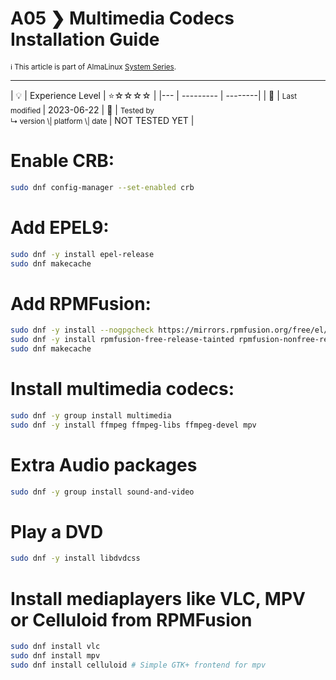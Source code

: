 # A05 ❯ Multimedia Codecs Installation Guide
<small>ℹ️ This article is part of AlmaLinux [System Series](/series/).</small>
<hr>
| 💡 | Experience Level  | ⭐☆☆☆☆ |
|--- | --------- | --------|
| 📆 | <small>Last modified </small>| 2023-06-22
| 🔧 | <small>Tested by <br> ↳ version \| platform \| date </small>| NOT TESTED YET |


# Enable CRB:
```Bash
sudo dnf config-manager --set-enabled crb
```
# Add EPEL9:

```Bash
sudo dnf -y install epel-release
sudo dnf makecache
```

# Add RPMFusion:
```Bash
sudo dnf -y install --nogpgcheck https://mirrors.rpmfusion.org/free/el/rpmfusion-free-release-$(rpm -E %rhel).noarch.rpm https://mirrors.rpmfusion.org/nonfree/el/rpmfusion-nonfree-release-$(rpm -E %rhel).noarch.rpm
sudo dnf -y install rpmfusion-free-release-tainted rpmfusion-nonfree-release-tainted
sudo dnf makecache
```

# Install multimedia codecs:

```bash
sudo dnf -y group install multimedia
sudo dnf -y install ffmpeg ffmpeg-libs ffmpeg-devel mpv
```

# Extra Audio packages
```bash
sudo dnf -y group install sound-and-video
```

# Play a DVD
```Bash
sudo dnf -y install libdvdcss
```

# Install mediaplayers like VLC, MPV or Celluloid from RPMFusion
```bash
sudo dnf install vlc
sudo dnf install mpv
sudo dnf install celluloid # Simple GTK+ frontend for mpv
```
